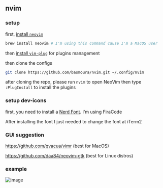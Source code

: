 ## nvim

### setup

first, [install `neovim`](https://github.com/neovim/neovim#install-from-package)
```sh
brew install neovim # I'm using this command cause I'm a MacOS user
```

then [install `vim-plug`](https://github.com/junegunn/vim-plug#neovim) for plugins management

then clone the configs
```sh
git clone https://github.com/basmoura/nvim.git ~/.config/nvim
```

after cloning the repo, please run `nvim` to open NeoVim then type `:PlugInstall` to install the
plugins

### setup dev-icons

first, you need to install a [Nerd Font](https://www.nerdfonts.com/#home). I'm using FiraCode

After installing the font I just needed to change the font at iTerm2

### GUI suggestion
https://github.com/qvacua/vimr (best for MacOS)


https://github.com/daa84/neovim-gtk (best for Linux distros)

### example
![image](https://user-images.githubusercontent.com/3411986/191957752-2bb6b60d-5726-4691-9e20-d695db910458.png)

